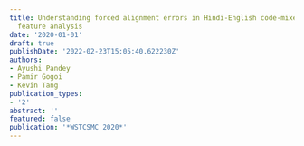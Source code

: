 ```yaml
---
title: Understanding forced alignment errors in Hindi-English code-mixed speech--a
  feature analysis
date: '2020-01-01'
draft: true
publishDate: '2022-02-23T15:05:40.622230Z'
authors:
- Ayushi Pandey
- Pamir Gogoi
- Kevin Tang
publication_types:
- '2'
abstract: ''
featured: false
publication: '*WSTCSMC 2020*'
---
```


